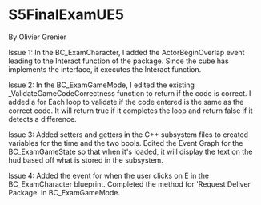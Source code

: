 # S5FinalExamUE5
By Olivier Grenier

Issue 1:
  In the BC_ExamCharacter, I added the ActorBeginOverlap event leading to the Interact function of the package. Since the cube has implements the interface, it executes the Interact function.

Issue 2:
  In the BC_ExamGameMode, I edited the existing _ValidateGameCodeCorrectness function to return if the code is correct. I added a for Each loop to validate if the code entered is the same as the correct code. It will return true if it completes the loop and return false if it detects a difference.

Issue 3:
  Added setters and getters in the C++ subsystem files to created variables for the time and the two bools. Edited the Event Graph for the BC_ExamGameState so that when it's loaded, it will display the text on the hud based off what is stored in the subsystem.

Issue 4:
Added the event for when the user clicks on E in the BC_ExamCharacter blueprint.
Completed the method for 'Request Deliver Package' in BC_ExamGameMode.
